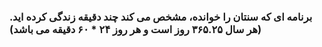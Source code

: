 ### برنامه ای که سنتان را خوانده، مشخص می کند چند دقیقه زندگی کرده اید. (هر سال ۳۶۵.۲۵ روز است و هر روز ۲۴ * ۶۰ دقیقه می باشد)